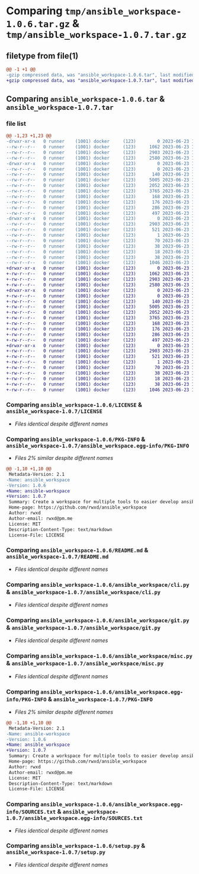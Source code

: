 # Comparing `tmp/ansible_workspace-1.0.6.tar.gz` & `tmp/ansible_workspace-1.0.7.tar.gz`

## filetype from file(1)

```diff
@@ -1 +1 @@
-gzip compressed data, was "ansible_workspace-1.0.6.tar", last modified: Fri Jun 23 10:11:02 2023, max compression
+gzip compressed data, was "ansible_workspace-1.0.7.tar", last modified: Fri Jun 23 10:11:50 2023, max compression
```

## Comparing `ansible_workspace-1.0.6.tar` & `ansible_workspace-1.0.7.tar`

### file list

```diff
@@ -1,23 +1,23 @@
-drwxr-xr-x   0 runner    (1001) docker     (123)        0 2023-06-23 10:11:02.671176 ansible_workspace-1.0.6/
--rw-r--r--   0 runner    (1001) docker     (123)     1062 2023-06-23 10:10:56.000000 ansible_workspace-1.0.6/LICENSE
--rw-r--r--   0 runner    (1001) docker     (123)     2903 2023-06-23 10:11:02.671176 ansible_workspace-1.0.6/PKG-INFO
--rw-r--r--   0 runner    (1001) docker     (123)     2580 2023-06-23 10:10:56.000000 ansible_workspace-1.0.6/README.md
-drwxr-xr-x   0 runner    (1001) docker     (123)        0 2023-06-23 10:11:02.671176 ansible_workspace-1.0.6/ansible_workspace/
--rw-r--r--   0 runner    (1001) docker     (123)        0 2023-06-23 10:10:56.000000 ansible_workspace-1.0.6/ansible_workspace/__init__.py
--rw-r--r--   0 runner    (1001) docker     (123)      140 2023-06-23 10:10:56.000000 ansible_workspace-1.0.6/ansible_workspace/__main__.py
--rw-r--r--   0 runner    (1001) docker     (123)     5005 2023-06-23 10:10:56.000000 ansible_workspace-1.0.6/ansible_workspace/cli.py
--rw-r--r--   0 runner    (1001) docker     (123)     2052 2023-06-23 10:10:56.000000 ansible_workspace-1.0.6/ansible_workspace/git.py
--rw-r--r--   0 runner    (1001) docker     (123)     3765 2023-06-23 10:10:56.000000 ansible_workspace-1.0.6/ansible_workspace/misc.py
--rw-r--r--   0 runner    (1001) docker     (123)      168 2023-06-23 10:10:56.000000 ansible_workspace-1.0.6/ansible_workspace/models.py
--rw-r--r--   0 runner    (1001) docker     (123)      176 2023-06-23 10:10:56.000000 ansible_workspace-1.0.6/ansible_workspace/output.py
--rw-r--r--   0 runner    (1001) docker     (123)      286 2023-06-23 10:10:56.000000 ansible_workspace-1.0.6/ansible_workspace/tmuxp.py
--rw-r--r--   0 runner    (1001) docker     (123)      497 2023-06-23 10:10:56.000000 ansible_workspace-1.0.6/ansible_workspace/vscode.py
-drwxr-xr-x   0 runner    (1001) docker     (123)        0 2023-06-23 10:11:02.671176 ansible_workspace-1.0.6/ansible_workspace.egg-info/
--rw-r--r--   0 runner    (1001) docker     (123)     2903 2023-06-23 10:11:02.000000 ansible_workspace-1.0.6/ansible_workspace.egg-info/PKG-INFO
--rw-r--r--   0 runner    (1001) docker     (123)      521 2023-06-23 10:11:02.000000 ansible_workspace-1.0.6/ansible_workspace.egg-info/SOURCES.txt
--rw-r--r--   0 runner    (1001) docker     (123)        1 2023-06-23 10:11:02.000000 ansible_workspace-1.0.6/ansible_workspace.egg-info/dependency_links.txt
--rw-r--r--   0 runner    (1001) docker     (123)       70 2023-06-23 10:11:02.000000 ansible_workspace-1.0.6/ansible_workspace.egg-info/entry_points.txt
--rw-r--r--   0 runner    (1001) docker     (123)       38 2023-06-23 10:11:02.000000 ansible_workspace-1.0.6/ansible_workspace.egg-info/requires.txt
--rw-r--r--   0 runner    (1001) docker     (123)       18 2023-06-23 10:11:02.000000 ansible_workspace-1.0.6/ansible_workspace.egg-info/top_level.txt
--rw-r--r--   0 runner    (1001) docker     (123)       38 2023-06-23 10:11:02.671176 ansible_workspace-1.0.6/setup.cfg
--rw-r--r--   0 runner    (1001) docker     (123)     1046 2023-06-23 10:10:56.000000 ansible_workspace-1.0.6/setup.py
+drwxr-xr-x   0 runner    (1001) docker     (123)        0 2023-06-23 10:11:50.491502 ansible_workspace-1.0.7/
+-rw-r--r--   0 runner    (1001) docker     (123)     1062 2023-06-23 10:11:43.000000 ansible_workspace-1.0.7/LICENSE
+-rw-r--r--   0 runner    (1001) docker     (123)     2903 2023-06-23 10:11:50.491502 ansible_workspace-1.0.7/PKG-INFO
+-rw-r--r--   0 runner    (1001) docker     (123)     2580 2023-06-23 10:11:43.000000 ansible_workspace-1.0.7/README.md
+drwxr-xr-x   0 runner    (1001) docker     (123)        0 2023-06-23 10:11:50.491502 ansible_workspace-1.0.7/ansible_workspace/
+-rw-r--r--   0 runner    (1001) docker     (123)        0 2023-06-23 10:11:43.000000 ansible_workspace-1.0.7/ansible_workspace/__init__.py
+-rw-r--r--   0 runner    (1001) docker     (123)      140 2023-06-23 10:11:43.000000 ansible_workspace-1.0.7/ansible_workspace/__main__.py
+-rw-r--r--   0 runner    (1001) docker     (123)     5005 2023-06-23 10:11:43.000000 ansible_workspace-1.0.7/ansible_workspace/cli.py
+-rw-r--r--   0 runner    (1001) docker     (123)     2052 2023-06-23 10:11:43.000000 ansible_workspace-1.0.7/ansible_workspace/git.py
+-rw-r--r--   0 runner    (1001) docker     (123)     3765 2023-06-23 10:11:43.000000 ansible_workspace-1.0.7/ansible_workspace/misc.py
+-rw-r--r--   0 runner    (1001) docker     (123)      168 2023-06-23 10:11:43.000000 ansible_workspace-1.0.7/ansible_workspace/models.py
+-rw-r--r--   0 runner    (1001) docker     (123)      176 2023-06-23 10:11:43.000000 ansible_workspace-1.0.7/ansible_workspace/output.py
+-rw-r--r--   0 runner    (1001) docker     (123)      286 2023-06-23 10:11:43.000000 ansible_workspace-1.0.7/ansible_workspace/tmuxp.py
+-rw-r--r--   0 runner    (1001) docker     (123)      497 2023-06-23 10:11:43.000000 ansible_workspace-1.0.7/ansible_workspace/vscode.py
+drwxr-xr-x   0 runner    (1001) docker     (123)        0 2023-06-23 10:11:50.491502 ansible_workspace-1.0.7/ansible_workspace.egg-info/
+-rw-r--r--   0 runner    (1001) docker     (123)     2903 2023-06-23 10:11:50.000000 ansible_workspace-1.0.7/ansible_workspace.egg-info/PKG-INFO
+-rw-r--r--   0 runner    (1001) docker     (123)      521 2023-06-23 10:11:50.000000 ansible_workspace-1.0.7/ansible_workspace.egg-info/SOURCES.txt
+-rw-r--r--   0 runner    (1001) docker     (123)        1 2023-06-23 10:11:50.000000 ansible_workspace-1.0.7/ansible_workspace.egg-info/dependency_links.txt
+-rw-r--r--   0 runner    (1001) docker     (123)       70 2023-06-23 10:11:50.000000 ansible_workspace-1.0.7/ansible_workspace.egg-info/entry_points.txt
+-rw-r--r--   0 runner    (1001) docker     (123)       38 2023-06-23 10:11:50.000000 ansible_workspace-1.0.7/ansible_workspace.egg-info/requires.txt
+-rw-r--r--   0 runner    (1001) docker     (123)       18 2023-06-23 10:11:50.000000 ansible_workspace-1.0.7/ansible_workspace.egg-info/top_level.txt
+-rw-r--r--   0 runner    (1001) docker     (123)       38 2023-06-23 10:11:50.491502 ansible_workspace-1.0.7/setup.cfg
+-rw-r--r--   0 runner    (1001) docker     (123)     1046 2023-06-23 10:11:43.000000 ansible_workspace-1.0.7/setup.py
```

### Comparing `ansible_workspace-1.0.6/LICENSE` & `ansible_workspace-1.0.7/LICENSE`

 * *Files identical despite different names*

### Comparing `ansible_workspace-1.0.6/PKG-INFO` & `ansible_workspace-1.0.7/ansible_workspace.egg-info/PKG-INFO`

 * *Files 2% similar despite different names*

```diff
@@ -1,10 +1,10 @@
 Metadata-Version: 2.1
-Name: ansible_workspace
-Version: 1.0.6
+Name: ansible-workspace
+Version: 1.0.7
 Summary: Create a workspace for multiple tools to easier develop ansible playbooks with roles.
 Home-page: https://github.com/rwxd/ansible_workspace
 Author: rwxd
 Author-email: rwxd@pm.me
 License: MIT
 Description-Content-Type: text/markdown
 License-File: LICENSE
```

### Comparing `ansible_workspace-1.0.6/README.md` & `ansible_workspace-1.0.7/README.md`

 * *Files identical despite different names*

### Comparing `ansible_workspace-1.0.6/ansible_workspace/cli.py` & `ansible_workspace-1.0.7/ansible_workspace/cli.py`

 * *Files identical despite different names*

### Comparing `ansible_workspace-1.0.6/ansible_workspace/git.py` & `ansible_workspace-1.0.7/ansible_workspace/git.py`

 * *Files identical despite different names*

### Comparing `ansible_workspace-1.0.6/ansible_workspace/misc.py` & `ansible_workspace-1.0.7/ansible_workspace/misc.py`

 * *Files identical despite different names*

### Comparing `ansible_workspace-1.0.6/ansible_workspace.egg-info/PKG-INFO` & `ansible_workspace-1.0.7/PKG-INFO`

 * *Files 2% similar despite different names*

```diff
@@ -1,10 +1,10 @@
 Metadata-Version: 2.1
-Name: ansible-workspace
-Version: 1.0.6
+Name: ansible_workspace
+Version: 1.0.7
 Summary: Create a workspace for multiple tools to easier develop ansible playbooks with roles.
 Home-page: https://github.com/rwxd/ansible_workspace
 Author: rwxd
 Author-email: rwxd@pm.me
 License: MIT
 Description-Content-Type: text/markdown
 License-File: LICENSE
```

### Comparing `ansible_workspace-1.0.6/ansible_workspace.egg-info/SOURCES.txt` & `ansible_workspace-1.0.7/ansible_workspace.egg-info/SOURCES.txt`

 * *Files identical despite different names*

### Comparing `ansible_workspace-1.0.6/setup.py` & `ansible_workspace-1.0.7/setup.py`

 * *Files identical despite different names*

